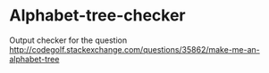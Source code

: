 Alphabet-tree-checker
=====================

Output checker for the question http://codegolf.stackexchange.com/questions/35862/make-me-an-alphabet-tree
